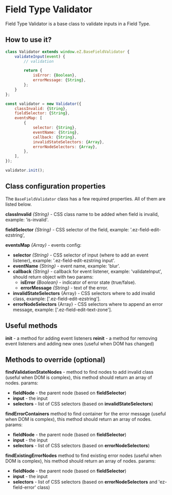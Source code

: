 # Field Type Validator

Field Type Validator is a base class to validate inputs in a Field Type.

## How to use it?

```javascript
class Validator extends window.eZ.BaseFieldValidator {
    validateInput(event) {
        // validation

        return {
            isError: {Boolean},
            errorMessage: {String},
        };
    }
};

const validator = new Validator({
    classInvalid: {String},
    fieldSelector: {String},
    eventsMap: [
        {
            selector: {String},
            eventName: {String},
            callback: {String},
            invalidStateSelectors: {Array},
            errorNodeSelectors: {Array},
        },
    ],
});

validator.init();
```

## Class configuration properties

The `BaseFieldValidator` class has a few required properties. All of them are listed below.

**classInvalid** _{String}_ - CSS class name to be added when field is invalid, example: 'is-invalid'.

**fieldSelector** _{String}_ - CSS selector of the field, example: '.ez-field-edit-ezstring',

**eventsMap** _{Array}_  - events config:
- **selector** _{String}_ - CSS selector of input (where to add an event listener), example: '.ez-field-edit-ezstring input'.
- **eventName** _{String}_ - event name, example: 'blur'.
- **callback** _{String}_ - callback for event listener, example: 'validateInput', should return object with two params:
    - **isError** _{Boolean}_ - indicator of error state (true/false).
    - **errorMessage** _{String}_ - text of the error.
- **invalidStateSelectors** {Array} - CSS selectors where to add invalid class, example: ['.ez-field-edit-ezstring'].
- **errorNodeSelectors** {Array} - CSS selectors where to append an error message, example: ['.ez-field-edit-text-zone'].

## Useful methods

**init** - a method for adding event listeners
**reinit** - a method for removing event listeners and adding new ones (useful when DOM has changed)

## Methods to override (optional)

**findValidationStateNodes** - method to find nodes to add invalid class (useful when DOM is complex), this method should return an array of nodes. params:
- **fieldNode** - the parent node (based on **fieldSelector**)
- **input** - the input
- **selectors** - list of CSS selectors (based on **invalidStateSelectors**)

**findErrorContainers** method to find container for the error message (useful when DOM is complex), this method should return an array of nodes. params:
- **fieldNode** - the parent node (based on **fieldSelector**)
- **input** - the input
- **selectors** - list of CSS selectors (based on **errorNodeSelectors**)

**findExistingErrorNodes** method to find existing error nodes (useful when DOM is complex), his method should return an array of nodes. params:
- **fieldNode** - the parent node (based on **fieldSelector**)
- **input** - the input
- **selectors** - list of CSS selectors (based on **errorNodeSelectors** and 'ez-field-error' class)
